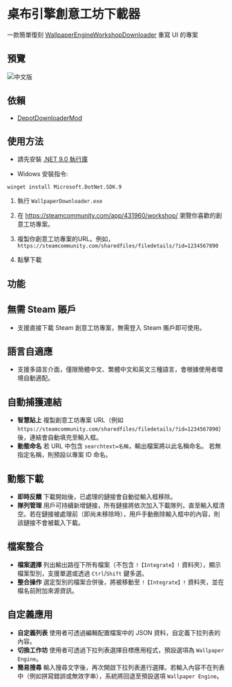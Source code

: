 # 桌布引擎創意工坊下載器

一款簡單復刻 [WallpaperEngineWorkshopDownloader](https://github.com/oureveryday/WallpaperEngineWorkshopDownloader) 重寫 UI 的專案

## 預覽

![中文版](https://github.com/user-attachments/assets/1d08c74b-4d98-49f8-aeb8-26f2e1c6c3ef)

## 依賴  

- [DepotDownloaderMod](https://github.com/oureveryday/DepotDownloaderMod)

## 使用方法  

* 請先安裝 [.NET 9.0 執行庫](https://dotnet.microsoft.com/download/dotnet/9.0/runtime)

* Widows 安裝指令:
```
winget install Microsoft.DotNet.SDK.9
```

1. 執行 `WallpaperDownloader.exe`

2. 在 <https://steamcommunity.com/app/431960/workshop/> 瀏覽你喜歡的創意工坊專案。

3. 複製你創意工坊專案的URL。例如，`https://steamcommunity.com/sharedfiles/filedetails/?id=1234567890`

4. 點擊下載

## 功能  

## **無需 Steam 賬戶**
- 支援直接下載 Steam 創意工坊專案，無需登入 Steam 賬戶即可使用。

## **語言自適應**
- 支援多語言介面，僅限簡體中文、繁體中文和英文三種語言，會根據使用者環境自動適配。

## **自動捕獲連結**
- **智慧貼上**
  複製創意工坊專案 URL（例如 `https://steamcommunity.com/sharedfiles/filedetails/?id=1234567890`）後，連結會自動填充至輸入框。
- **動態命名**
  若 URL 中包含 `searchtext=名稱`，輸出檔案將以此名稱命名。
  若無指定名稱，則預設以專案 ID 命名。

## **動態下載**
- **即時反饋**
  下載開始後，已處理的鏈接會自動從輸入框移除。
- **隊列管理**
  用戶可持續新增鏈接，所有鏈接將依次加入下載隊列，直至輸入框清空。若在鏈接被處理前（即尚未移除時），用戶手動刪除輸入框中的內容，則該鏈接不會被載入下載。

## **檔案整合**
- **檔案選擇**
  列出輸出路徑下所有檔案（不包含 `!【Integrate】!` 資料夾），顯示檔案型別，支援單選或透過 `Ctrl`/`Shift` 鍵多選。
- **整合操作**
  選定型別的檔案合併後，將被移動至 `!【Integrate】!` 資料夾，並在檔名前附加來源資訊。

## **自定義應用**
- **自定義列表**
  使用者可透過編輯配置檔案中的 JSON 資料，自定義下拉列表的內容。
- **切換工作坊**
  使用者可透過下拉列表選擇目標應用程式，預設選項為 `Wallpaper Engine`。
- **簡易搜尋**
  輸入搜尋文字後，再次開啟下拉列表進行選擇。若輸入內容不在列表中（例如拼寫錯誤或無效字串），系統將回退至預設選項 `Wallpaper Engine`。
